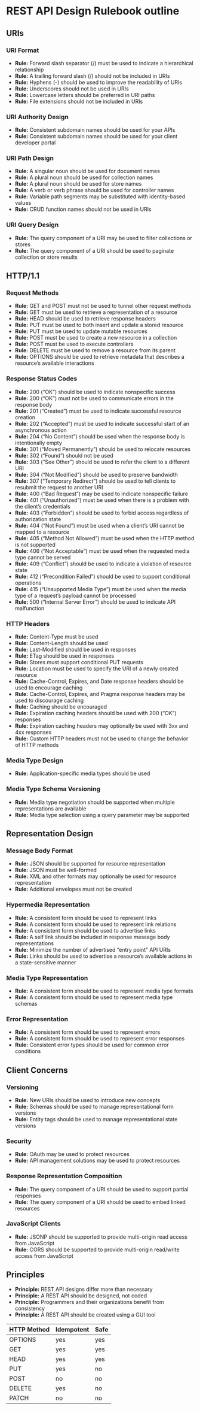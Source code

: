 # REST API Design Rulebook outline
## URIs
### URI Format
  - **Rule:** Forward slash separator (/) must be used to indicate a hierarchical relationship
  - **Rule:** A trailing forward slash (/) should not be included in URIs
  - **Rule:** Hyphens (-) should be used to improve the readability of URIs
  - **Rule:** Underscores should not be used in URIs
  - **Rule:** Lowercase letters should be preferred in URI paths
  - **Rule:** File extensions should not be included in URIs
### URI Authority Design
  - **Rule:** Consistent subdomain names should be used for your APIs
  - **Rule:** Consistent subdomain names should be used for your client developer portal
### URI Path Design
  - **Rule:** A singular noun should be used for document names
  - **Rule:** A plural noun should be used for collection names
  - **Rule:** A plural noun should be used for store names
  - **Rule:** A verb or verb phrase should be used for controller names
  - **Rule:** Variable path segments may be substituted with identity-based values
  - **Rule:** CRUD function names should not be used in URIs
### URI Query Design
  - **Rule:** The query component of a URI may be used to filter collections or stores
  - **Rule:** The query component of a URI should be used to paginate collection or store results

## HTTP/1.1
### Request Methods
  - **Rule:** GET and POST must not be used to tunnel other request methods
  - **Rule:** GET must be used to retrieve a representation of a resource
  - **Rule:** HEAD should be used to retrieve response headers
  - **Rule:** PUT must be used to both insert and update a stored resource
  - **Rule:** PUT must be used to update mutable resources
  - **Rule:** POST must be used to create a new resource in a collection
  - **Rule:** POST must be used to execute controllers
  - **Rule:** DELETE must be used to remove a resource from its parent
  - **Rule:** OPTIONS should be used to retrieve metadata that describes a resource’s available interactions
### Response Status Codes
  - **Rule:** 200 (“OK”) should be used to indicate nonspecific success
  - **Rule:** 200 (“OK”) must not be used to communicate errors in the response body
  - **Rule:** 201 (“Created”) must be used to indicate successful resource creation
  - **Rule:** 202 (“Accepted”) must be used to indicate successful start of an asynchronous action
  - **Rule:** 204 (“No Content”) should be used when the response body is intentionally empty
  - **Rule:** 301 (“Moved Permanently”) should be used to relocate resources
  - **Rule:** 302 (“Found”) should not be used
  - **Rule:** 303 (“See Other”) should be used to refer the client to a different URI
  - **Rule:** 304 (“Not Modified”) should be used to preserve bandwidth
  - **Rule:** 307 (“Temporary Redirect”) should be used to tell clients to resubmit the request to another URI
  - **Rule:** 400 (“Bad Request”) may be used to indicate nonspecific failure
  - **Rule:** 401 (“Unauthorized”) must be used when there is a problem with the client’s credentials
  - **Rule:** 403 (“Forbidden”) should be used to forbid access regardless of authorization state
  - **Rule:** 404 (“Not Found”) must be used when a client’s URI cannot be mapped to a resource
  - **Rule:** 405 (“Method Not Allowed”) must be used when the HTTP method is not supported
  - **Rule:** 406 (“Not Acceptable”) must be used when the requested media type cannot be served
  - **Rule:** 409 (“Conflict”) should be used to indicate a violation of resource state
  - **Rule:** 412 (“Precondition Failed”) should be used to support conditional operations
  - **Rule:** 415 (“Unsupported Media Type”) must be used when the media type of a request’s payload cannot be processed
  - **Rule:** 500 (“Internal Server Error”) should be used to indicate API malfunction
### HTTP Headers
  - **Rule:** Content-Type must be used
  - **Rule:** Content-Length should be used
  - **Rule:** Last-Modified should be used in responses
  - **Rule:** ETag should be used in responses
  - **Rule:** Stores must support conditional PUT requests
  - **Rule:** Location must be used to specify the URI of a newly created resource
  - **Rule:** Cache-Control, Expires, and Date response headers should be used to encourage caching
  - **Rule:** Cache-Control, Expires, and Pragma response headers may be used to discourage caching
  - **Rule:** Caching should be encouraged
  - **Rule:** Expiration caching headers should be used with 200 (“OK”) responses
  - **Rule:** Expiration caching headers may optionally be used with 3xx and 4xx responses
  - **Rule:** Custom HTTP headers must not be used to change the behavior of HTTP methods
### Media Type Design
  - **Rule:** Application-specific media types should be used
### Media Type Schema Versioning
  - **Rule:** Media type negotiation should be supported when multiple representations are available
  - **Rule:** Media type selection using a query parameter may be supported

## Representation Design
### Message Body Format
  - **Rule:** JSON should be supported for resource representation
  - **Rule:** JSON must be well-formed
  - **Rule:** XML and other formats may optionally be used for resource representation
  - **Rule:** Additional envelopes must not be created
### Hypermedia Representation
  - **Rule:** A consistent form should be used to represent links
  - **Rule:** A consistent form should be used to represent link relations
  - **Rule:** A consistent form should be used to advertise links
  - **Rule:** A self link should be included in response message body representations
  - **Rule:** Minimize the number of advertised “entry point” API URIs
  - **Rule:** Links should be used to advertise a resource’s available actions in a state-sensitive manner
### Media Type Representation
  - **Rule:** A consistent form should be used to represent media type formats
  - **Rule:** A consistent form should be used to represent media type schemas
### Error Representation
  - **Rule:** A consistent form should be used to represent errors
  - **Rule:** A consistent form should be used to represent error responses
  - **Rule:** Consistent error types should be used for common error conditions

## Client Concerns
### Versioning
  - **Rule:** New URIs should be used to introduce new concepts
  - **Rule:** Schemas should be used to manage representational form versions
  - **Rule:** Entity tags should be used to manage representational state versions
### Security
  - **Rule:** OAuth may be used to protect resources
  - **Rule:** API management solutions may be used to protect resources
### Response Representation Composition
  - **Rule:** The query component of a URI should be used to support partial responses
  - **Rule:** The query component of a URI should be used to embed linked resources
### JavaScript Clients
  - **Rule:** JSONP should be supported to provide multi-origin read access from JavaScript
  - **Rule:** CORS should be supported to provide multi-origin read/write access from JavaScript

## Principles
  - **Principle:** REST API designs differ more than necessary
  - **Principle:** A REST API should be designed, not coded
  - **Principle:** Programmers and their organizations benefit from consistency
  - **Principle:** A REST API should be created using a GUI tool


HTTP Method | Idempotent | Safe
--- | --- | ---
OPTIONS | yes | yes
GET | yes | yes
HEAD | yes | yes
PUT | yes | no
POST | no | no
DELETE | yes | no
PATCH | no | no

